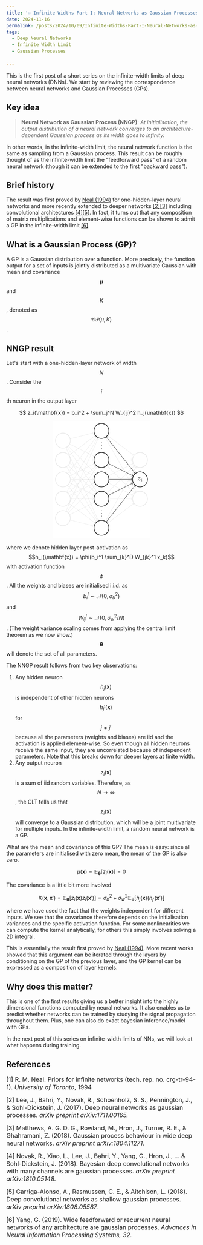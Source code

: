 ```yaml
---
title: '♾️ Infinite Widths Part I: Neural Networks as Gaussian Processes'
date: 2024-11-16
permalink: /posts/2024/10/09/Infinite-Widths-Part-I-Neural-Networks-as-Gaussian-Processes/
tags:
  - Deep Neural Networks
  - Infinite Width Limit
  - Gaussian Processes

---
```


This is the first post of a short series on the infinite-width limits of deep neural networks (DNNs). We start by 
reviewing the correspondence between neural networks and Gaussian Processes (GPs).

## Key idea
> **Neural Network as Gaussian Process (NNGP)**: *At initialisation, the output distribution of a neural network 
> converges to an architecture-dependent Gaussian process as its width goes to infinity.*

In other words, in the infinite-width limit, the neural network function is the same as sampling from a Gaussian process.
This result can be roughly thought of as the infinite-width limit the "feedforward pass" of a random neural network
(though it can be extended to the first "backward pass").

## Brief history
The result was first proved by [Neal (1994)](https://glizen.com/radfordneal/ftp/pin.pdf) for one-hidden-layer neural 
networks and more recently extended to deeper networks [[2]](#2)[[3]](#3) including convolutional 
architectures [[4]](#4)[[5]](#5). In fact, it turns out that any composition of matrix multiplications and element-wise 
functions can be shown to admit a GP in the infinite-width limit [[6]](#6).

## What is a Gaussian Process (GP)?
A GP is a Gaussian distribution over a function. More precisely, the function output for a set of inputs is jointly 
distributed as a multivariate Gaussian with mean and covariance $$\boldsymbol{\mu}$$ and $$K$$, denoted as 
$$\mathcal{GP}(\mu, K)$$.

## NNGP result
Let's start with a one-hidden-layer network of width $$N$$. Consider the $$i$$th neuron in the output layer

$$
z_i(\mathbf{x}) = b_i^2 + \sum_j^N W_{ij}^2 h_j(\mathbf{x})
$$
<p align="center">
    <img src="https://raw.githubusercontent.com/francesco-innocenti/francesco-innocenti.github.io/master/_posts/imgs/one-hidden-net.png" style="zoom:65%;" />
</p>

where we denote hidden layer post-activation as $$h_j(\mathbf{x}) = \phi(b_i^1 \sum_{k}^D W_{jk}^1 x_k)$$ with 
activation function $$\phi$$. All the weights and biases are initialised i.i.d. as 
$$b_i^l \sim \mathcal{N}(0, \sigma_b^2)$$ and $$W_{ij}^l \sim \mathcal{N}(0, \sigma_w^2/N)$$. (The weight variance 
scaling comes from applying the central limit theorem as we now show.) $$\boldsymbol{\theta}$$ will denote the set of 
all parameters.

The NNGP result follows from two key observations:
1. Any hidden neuron $$h_j(\mathbf{x})$$ is independent of other hidden neurons $$h_j'(\mathbf{x})$$ for $$j \neq j'$$ 
because all the parameters (weights and biases) are iid and the activation is applied element-wise. So even though all 
hidden neurons receive the same input, they are uncorrelated because of independent parameters. Note that this breaks 
down for deeper layers at finite width.
2. Any output neuron $$z_i(\mathbf{x})$$ is a sum of iid random variables. Therefore, as $$N \rightarrow \infty$$, the 
CLT tells us that $$z_i(\mathbf{x})$$ will converge to a Gaussian distribution, which will be a joint multivariate for 
multiple inputs. In the infinite-width limit, a random neural network is a GP.

What are the mean and covariance of this GP? The mean is easy: since all the parameters are initialised with zero mean, 
the mean of the GP is also zero.

$$
\mu(\mathbf{x}) = \mathbb{E}_{\boldsymbol{\theta}}[z_i(\mathbf{x})] = 0
$$

The covariance is a little bit more involved

$$
K(\mathbf{x}, \mathbf{x}') = \mathbb{E}_{\boldsymbol{\theta}}[z_i(\mathbf{x})z_i(\mathbf{x}')] = \sigma^2_b + \sigma^2_w \mathbb{E}_{\boldsymbol{\theta}}[h_j(\mathbf{x})(h_{j'}(\mathbf{x}')]
$$

where we have used the fact that the weights independent for different inputs. We see that the covariance therefore 
depends on the initialisation variances and the specific activation function. For some nonlinearities we can compute 
the kernel analytically, for others this simply involves solving a 2D integral.

This is essentially the result first proved by [Neal (1994)](https://glizen.com/radfordneal/ftp/pin.pdf). More recent 
works showed that this argument can be iterated through the layers by conditioning on the GP of the previous layer, and 
the GP kernel can be expressed as a composition of layer kernels.

## Why does this matter?
This is one of the first results giving us a better insight into the highly dimensional functions computed by neural 
networks. It also enables us to predict whether networks can be trained by studying the signal propagation throughout
them. Plus, one can also do exact bayesian inference/model with GPs.

In the next post of this series on infinite-width limits of NNs, we will look 
at what happens during training.


## References

<p> <font size="3"> <a id="1">[1]</a> 
R. M. Neal. Priors for infinite networks (tech. rep. no. crg-tr-94-1). <i>University of Toronto</i>, 1994</font> </p>

<p> <font size="3"> <a id="2">[2]</a> 
Lee, J., Bahri, Y., Novak, R., Schoenholz, S. S., Pennington, J., & Sohl-Dickstein, J. (2017). Deep neural networks as 
gaussian processes. <i>arXiv preprint arXiv:1711.00165.</i> </font> </p>

<p> <font size="3"> <a id="3">[3]</a> 
Matthews, A. G. D. G., Rowland, M., Hron, J., Turner, R. E., & Ghahramani, Z. (2018). Gaussian process behaviour in wide 
deep neural networks. <i>arXiv preprint arXiv:1804.11271.</i> </font> </p>

<p> <font size="3"> <a id="4">[4]</a> 
Novak, R., Xiao, L., Lee, J., Bahri, Y., Yang, G., Hron, J., ... & Sohl-Dickstein, J. (2018). Bayesian deep convolutional 
networks with many channels are gaussian processes. <i>arXiv preprint arXiv:1810.05148.</i> </font> </p>

<p> <font size="3"> <a id="5">[5]</a> 
Garriga-Alonso, A., Rasmussen, C. E., & Aitchison, L. (2018). Deep convolutional networks as shallow gaussian processes. 
<i>arXiv preprint arXiv:1808.05587.</i> </font> </p>

<p> <font size="3"> <a id="6">[6]</a> 
Yang, G. (2019). Wide feedforward or recurrent neural networks of any architecture are gaussian processes. <i>Advances 
in Neural Information Processing Systems, 32.</i> </font> </p>
